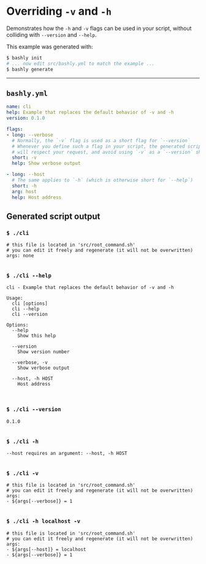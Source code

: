# Overriding `-v` and `-h`

Demonstrates how the `-h` and `-v` flags can be used in your script, without
colliding with `--version` and `--help`.

This example was generated with:

```bash
$ bashly init
# ... now edit src/bashly.yml to match the example ...
$ bashly generate
```

-----

## `bashly.yml`

```yaml
name: cli
help: Example that replaces the default behavior of -v and -h
version: 0.1.0

flags:
- long: --verbose
  # Normally, the `-v` flag is used as a short flag for `--version`
  # Whenever you define such a flag in your script, the generated script
  # will respect your request, and avoid using `-v` as a `--version` shortcut.
  short: -v
  help: Show verbose output

- long: --host
  # The same applies to `-h` (which is otherwise short for `--help`)
  short: -h
  arg: host
  help: Host address
```




## Generated script output

### `$ ./cli`

```shell
# this file is located in 'src/root_command.sh'
# you can edit it freely and regenerate (it will not be overwritten)
args: none


```

### `$ ./cli --help`

```shell
cli - Example that replaces the default behavior of -v and -h

Usage:
  cli [options]
  cli --help
  cli --version

Options:
  --help
    Show this help

  --version
    Show version number

  --verbose, -v
    Show verbose output

  --host, -h HOST
    Host address



```

### `$ ./cli --version`

```shell
0.1.0


```

### `$ ./cli -h`

```shell
--host requires an argument: --host, -h HOST


```

### `$ ./cli -v`

```shell
# this file is located in 'src/root_command.sh'
# you can edit it freely and regenerate (it will not be overwritten)
args:
- ${args[--verbose]} = 1


```

### `$ ./cli -h localhost -v`

```shell
# this file is located in 'src/root_command.sh'
# you can edit it freely and regenerate (it will not be overwritten)
args:
- ${args[--host]} = localhost
- ${args[--verbose]} = 1


```



